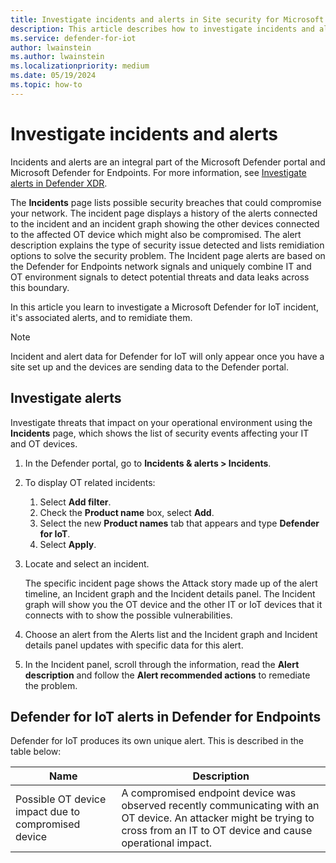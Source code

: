 ```yaml
---
title: Investigate incidents and alerts in Site security for Microsoft Defender for IoT in the Defender portal
description: This article describes how to investigate incidents and alerts in the Site security feature of Microsoft Defender for IoT in the Defender portal
ms.service: defender-for-iot
author: lwainstein
ms.author: lwainstein
ms.localizationpriority: medium
ms.date: 05/19/2024
ms.topic: how-to
---
```


# Investigate incidents and alerts

Incidents and alerts are an integral part of the Microsoft Defender portal and Microsoft Defender for Endpoints. For more information, see [Investigate alerts in Defender XDR](/defender-xdr/investigate-alerts.md).

The **Incidents** page lists possible security breaches that could compromise your network. The incident page displays a history of the alerts connected to the incident and an incident graph showing the other devices connected to the affected OT device which might also be compromised. The alert description explains the type of security issue detected and lists remidiation options to solve the security problem. The Incident page alerts are based on the Defender for Endpoints network signals and uniquely combine IT and OT environment signals to detect potential threats and data leaks across this boundary.

In this article you learn to investigate a Microsoft Defender for IoT incident, it's associated alerts, and to remidiate them.

>[!Note]
>Incident and alert data for Defender for IoT will only appear once you have a site set up and the devices are sending data to the Defender portal.

## Investigate alerts

Investigate threats that impact on your operational environment using the **Incidents** page, which shows the list of security events affecting your IT and OT devices.

1. In the Defender portal, go to **Incidents & alerts > Incidents**.

1. To display OT related incidents:
    1. Select **Add filter**.
    1. Check the **Product name** box, select **Add**.
    1. Select the new **Product names** tab that appears and type **Defender for IoT**.
    1. Select **Apply**.

1. Locate and select an incident.

    The specific incident page shows the Attack story made up of the alert timeline, an Incident graph and the Incident details panel. The Incident graph will show you the OT device and the other IT or IoT devices that it connects with to show the possible vulnerabilities.

1. Choose an alert from the Alerts list and the Incident graph and Incident details panel updates with specific data for this alert.

1. In the Incident panel, scroll through the information, read the **Alert description** and follow the **Alert recommended actions** to remediate the problem.

## Defender for IoT alerts in Defender for Endpoints

Defender for IoT produces its own unique alert. This is described in the table below:

| Name | Description |
|----|----|
| Possible OT device impact due to compromised device | A compromised endpoint device was observed recently communicating with an OT device. An attacker might be trying to cross from an IT to OT device and cause operational impact.  |
